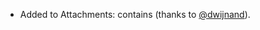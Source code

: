 * Added to Attachments: contains (thanks to [@dwijnand][]).

[@dwijnand]: https://github.com/dwijnand
